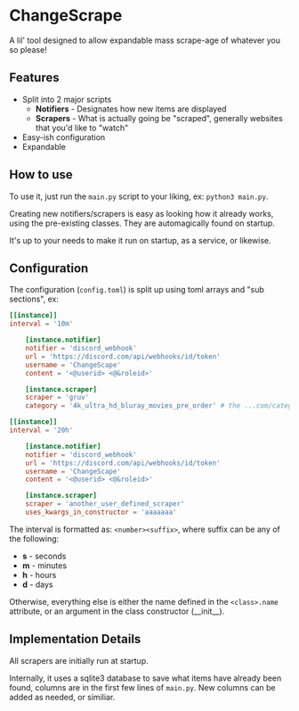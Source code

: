 # ChangeScrape #

A lil' tool designed to allow expandable mass scrape-age of whatever you so please!

## Features ##

* Split into 2 major scripts
  * **Notifiers** - Designates how new items are displayed
  * **Scrapers** - What is actually going be "scraped", generally websites that you'd like to "watch"
* Easy-ish configuration
* Expandable

## How to use ##

To use it, just run the `main.py` script to your liking, ex: ``python3 main.py``.

Creating new notifiers/scrapers is easy as looking how it already works, using the pre-existing classes. They are automagically found on startup.

It's up to your needs to make it run on startup, as a service, or likewise.

## Configuration ##

The configuration (`config.toml`) is split up using toml arrays and "sub sections", ex:

```toml
[[instance]]
interval = '10m'

    [instance.notifier]
    notifier = 'discord_webhook'
    url = 'https://discord.com/api/webhooks/id/token'
    username = 'ChangeScape'
    content = '<@userid> <@&roleid>'

    [instance.scraper]
    scraper = 'gruv'
    category = '4k_ultra_hd_bluray_movies_pre_order' # the ...com/category/<name>

[[instance]]
interval = '20h'

    [instance.notifier]
    notifier = 'discord_webhook'
    url = 'https://discord.com/api/webhooks/id/token'
    username = 'ChangeScape'
    content = '<@userid> <@&roleid>'

    [instance.scraper]
    scraper = 'another_user_defined_scraper'
    uses_kwargs_in_constructor = 'aaaaaaa'
```

The interval is formatted as: `<number><suffix>`, where suffix can be any of the following:
* **s** - seconds
* **m** - minutes
* **h** - hours
* **d** - days

Otherwise, everything else is either the name defined in the `<class>.name` attribute, or an argument in the class constructor (\_\_init\_\_).

## Implementation Details ##

All scrapers are initially run at startup.

Internally, it uses a sqlite3 database to save what items have already been found, columns are in the first few lines of ``main.py``. New columns can be added as needed, or similiar.